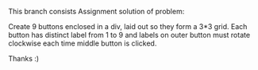 This branch consists Assignment solution of problem:

Create 9 buttons enclosed in a div, laid out so they form a 3*3 grid. Each button has distinct label from 1 to 9 and labels on outer button must rotate clockwise each time middle button is clicked.

Thanks :)
